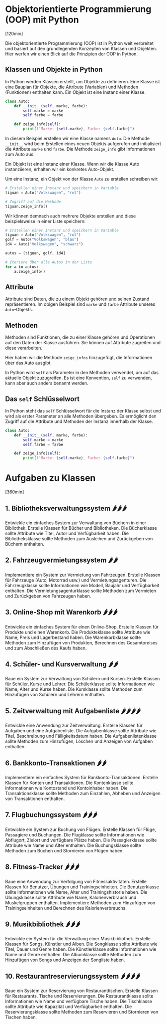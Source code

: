 # Objektorientierte Programmierung (OOP) mit Python
[120min]

Die objektorientierte Programmierung (OOP) ist in Python weit verbreitet und basiert auf den grundlegenden Konzepten von Klassen und Objekten. Hier werfen wir einen Blick auf die Prinzipien der OOP in Python.

## Klassen und Objekte in Python

In Python werden Klassen erstellt, um Objekte zu definieren. Eine Klasse ist eine Bauplan für Objekte, die Attribute (Variablen) und Methoden (Funktionen) enthalten kann. Ein Objekt ist eine Instanz einer Klasse.

```python
class Auto:
    def __init__(self, marke, farbe):
        self.marke = marke
        self.farbe = farbe

    def zeige_info(self):
        print(f"Marke: {self.marke}, Farbe: {self.farbe}")
```

In diesem Beispiel erstellen wir eine Klasse namens `Auto`. Die Methode `__init__` wird beim Erstellen eines neuen Objekts aufgerufen und initialisiert die Attribute `marke` und `farbe`. Die Methode `zeige_info` gibt Informationen zum Auto aus.

Ein Objekt ist eine Instanz einer Klasse. Wenn wir die Klasse Auto instanziieren, erhalten wir ein konkretes Auto-Objekt.

Um eine Instanz, ein Objekt von der Klasse `Auto` zu erstellen schreiben wir:

```python
# Erstellen einer Instanz und speichern in Variable
tiguan = Auto("Volkswagen", "rot")

# Zugriff auf die Methode
tiguan.zeige_info()
```

Wir können demnach auch mehrere Objekte erstellen und diese beispielsweise in einer Liste speichern:

```python
# Erstellen einer Instanz und speichern in Variable
tiguan = Auto("Volkswagen", "rot")
golf = Auto("Volkswagen", "blau")
id4 = Auto("Volkswagen", "schwarz")

autos = [tiguan, golf, id4]

# Iteriere über alle Autos in der Liste
for a in autos:
    a.zeige_info()
```

## Attribute

Attribute sind Daten, die zu einem Objekt gehören und seinen Zustand repräsentieren. Im obigen Beispiel sind `marke` und `farbe` Attribute unseres `Auto`-Objekts.

## Methoden

Methoden sind Funktionen, die zu einer Klasse gehören und Operationen auf den Daten der Klasse ausführen. Sie können auf Attribute zugreifen und diese verarbeiten.

Hier haben wir die Methode `zeige_infos` hinzugefügt, die Informationen über das Auto ausgibt.

In Python wird `self` als Parameter in den Methoden verwendet, um auf das aktuelle Objekt zuzugreifen. Es ist eine Konvention, `self` zu verwenden, kann aber auch anders benannt werden.

## Das `self` Schlüsselwort

In Python steht das `self` Schlüsselwort für die Instanz der Klasse selbst und wird als erster Parameter an alle Methoden übergeben. Es ermöglicht den Zugriff auf die Attribute und Methoden der Instanz innerhalb der Klasse.

```python
class Auto:
    def __init__(self, marke, farbe):
        self.marke = marke
        self.farbe = farbe

    def zeige_info(self):
        print(f"Marke: {self.marke}, Farbe: {self.farbe}")
```


# Aufgaben zu Klassen
[360min]

## 1. **Bibliotheksverwaltungssystem 🌶️️🌶️️🌶️️**
Entwickle ein einfaches System zur Verwaltung von Büchern in einer Bibliothek. Erstelle Klassen für Bücher und Bibliotheken. Die Bücherklasse sollte Attribute wie Titel, Autor und Verfügbarkeit haben. Die Bibliotheksklasse sollte Methoden zum Ausleihen und Zurückgeben von Büchern enthalten.

## 2. **Fahrzeugvermietungssystem 🌶️️🌶️️**
Implementiere ein System zur Vermietung von Fahrzeugen. Erstelle Klassen für Fahrzeuge (Auto, Motorrad usw.) und Vermietungsagenturen. Die Fahrzeugklasse sollte Informationen wie Modell, Baujahr und Verfügbarkeit enthalten. Die Vermietungsagenturklasse sollte Methoden zum Vermieten und Zurückgeben von Fahrzeugen haben.

## 3. **Online-Shop mit Warenkorb 🌶️️🌶️️🌶️️**
Entwickle ein einfaches System für einen Online-Shop. Erstelle Klassen für Produkte und einen Warenkorb. Die Produkteklasse sollte Attribute wie Name, Preis und Lagerbestand haben. Die Warenkorbklasse sollte Methoden zum Hinzufügen von Produkten, Berechnen des Gesamtpreises und zum Abschließen des Kaufs haben.

## 4. **Schüler- und Kursverwaltung 🌶️️🌶️️**
Baue ein System zur Verwaltung von Schülern und Kursen. Erstelle Klassen für Schüler, Kurse und Lehrer. Die Schülerklasse sollte Informationen wie Name, Alter und Kurse haben. Die Kursklasse sollte Methoden zum Hinzufügen von Schülern und Lehrern enthalten.

## 5. **Zeitverwaltung mit Aufgabenliste 🌶️️🌶️️🌶️️🌶️️**
Entwickle eine Anwendung zur Zeitverwaltung. Erstelle Klassen für Aufgaben und eine Aufgabenliste. Die Aufgabenklasse sollte Attribute wie Titel, Beschreibung und Fälligkeitsdatum haben. Die Aufgabenlistenklasse sollte Methoden zum Hinzufügen, Löschen und Anzeigen von Aufgaben enthalten.

## 6. **Bankkonto-Transaktionen 🌶️️🌶️️**
Implementiere ein einfaches System für Bankkonto-Transaktionen. Erstelle Klassen für Konten und Transaktionen. Die Kontenklasse sollte Informationen wie Kontostand und Kontoinhaber haben. Die Transaktionsklasse sollte Methoden zum Einzahlen, Abheben und Anzeigen von Transaktionen enthalten.

## 7. **Flugbuchungssystem 🌶️️🌶️️🌶️️**
Entwickle ein System zur Buchung von Flügen. Erstelle Klassen für Flüge, Passagiere und Buchungen. Die Flugklasse sollte Informationen wie Abflugort, Zielort und verfügbare Plätze haben. Die Passagierklasse sollte Attribute wie Name und Alter enthalten. Die Buchungsklasse sollte Methoden zum Buchen und Stornieren von Flügen haben.

## 8. **Fitness-Tracker 🌶️️🌶️️🌶️️**
Baue eine Anwendung zur Verfolgung von Fitnessaktivitäten. Erstelle Klassen für Benutzer, Übungen und Trainingseinheiten. Die Benutzerklasse sollte Informationen wie Name, Alter und Trainingshistorie haben. Die Übungsklasse sollte Attribute wie Name, Kalorienverbrauch und Muskelgruppen enthalten. Implementiere Methoden zum Hinzufügen von Trainingseinheiten und Berechnen des Kalorienverbrauchs.

## 9. **Musikbibliothek 🌶️️🌶️️🌶️️**
Entwickle ein System für die Verwaltung einer Musikbibliothek. Erstelle Klassen für Songs, Künstler und Alben. Die Songklasse sollte Attribute wie Titel, Dauer und Genre haben. Die Künstlerklasse sollte Informationen wie Name und Genre enthalten. Die Albumklasse sollte Methoden zum Hinzufügen von Songs und Anzeigen der Songliste haben.

## 10. **Restaurantreservierungssystem 🌶️️🌶️️🌶️️🌶️️**
Baue ein System zur Reservierung von Restauranttischen. Erstelle Klassen für Restaurants, Tische und Reservierungen. Die Restaurantklasse sollte Informationen wie Name und verfügbare Tische haben. Die Tischklasse sollte Attribute wie Kapazität und Verfügbarkeit enthalten. Die Reservierungsklasse sollte Methoden zum Reservieren und Stornieren von Tischen haben.
